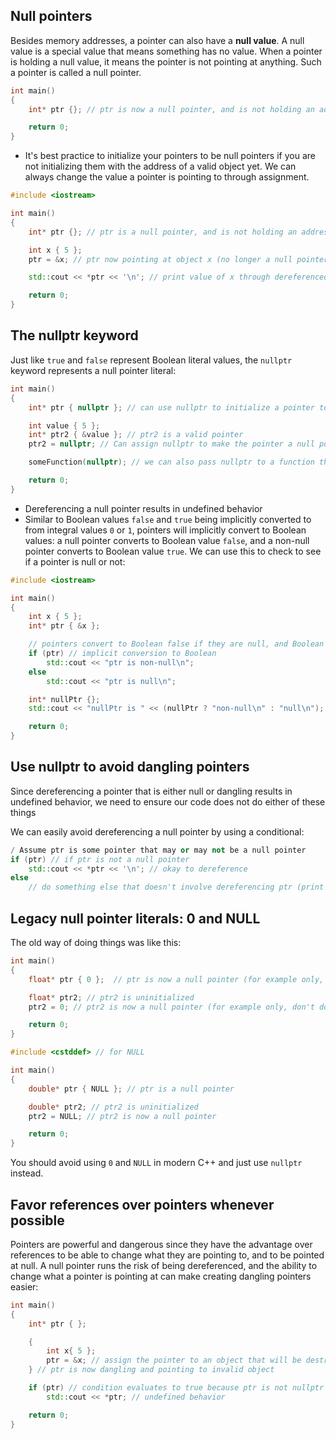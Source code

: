 ## Null pointers

Besides memory addresses, a pointer can also have a **null value**. A null value is a special value that means something has no value. When a pointer is holding a null value, it means the pointer is not pointing at anything. Such a pointer is called a null pointer.
```cpp
int main()
{
    int* ptr {}; // ptr is now a null pointer, and is not holding an address

    return 0;
}
```

- It's best practice to initialize your pointers to be null pointers if you are not initializing them with the address of a valid object yet. We can always change the value a pointer is pointing to through assignment.
```cpp
#include <iostream>

int main()
{
    int* ptr {}; // ptr is a null pointer, and is not holding an address

    int x { 5 };
    ptr = &x; // ptr now pointing at object x (no longer a null pointer)

    std::cout << *ptr << '\n'; // print value of x through dereferenced ptr

    return 0;
}
```

## The nullptr keyword

Just like `true` and `false` represent Boolean literal values, the `nullptr` keyword represents a null pointer literal:
```cpp
int main()
{
    int* ptr { nullptr }; // can use nullptr to initialize a pointer to be a null pointer

    int value { 5 };
    int* ptr2 { &value }; // ptr2 is a valid pointer
    ptr2 = nullptr; // Can assign nullptr to make the pointer a null pointer

    someFunction(nullptr); // we can also pass nullptr to a function that has a pointer parameter

    return 0;
}
```

- Dereferencing a null pointer results in undefined behavior
- Similar to Boolean values `false` and `true` being implicitly converted to from integral values `0` or `1`, pointers will implicitly convert to Boolean values: a null pointer converts to Boolean value `false`, and a non-null pointer converts to Boolean value `true`. We can use this to check to see if a pointer is null or not:
```cpp
#include <iostream>

int main()
{
    int x { 5 };
    int* ptr { &x };

    // pointers convert to Boolean false if they are null, and Boolean true if they are non-null
    if (ptr) // implicit conversion to Boolean
        std::cout << "ptr is non-null\n";
    else
        std::cout << "ptr is null\n";

    int* nullPtr {};
    std::cout << "nullPtr is " << (nullPtr ? "non-null\n" : "null\n"); // implicit conversion to Boolean

    return 0;
}
```

## Use nullptr to avoid dangling pointers

Since dereferencing a pointer that is either null or dangling results in undefined behavior, we need to ensure our code does not do either of these things

We can easily avoid dereferencing a null pointer by using a conditional:
```cpp
/ Assume ptr is some pointer that may or may not be a null pointer
if (ptr) // if ptr is not a null pointer
    std::cout << *ptr << '\n'; // okay to dereference
else
    // do something else that doesn't involve dereferencing ptr (print an error message, do nothing at all, etc...)
```

## Legacy null pointer literals: 0 and NULL
The old way of doing things was like this:
```cpp
int main()
{
    float* ptr { 0 };  // ptr is now a null pointer (for example only, don't do this)

    float* ptr2; // ptr2 is uninitialized
    ptr2 = 0; // ptr2 is now a null pointer (for example only, don't do this)

    return 0;
}
```
```cpp
#include <cstddef> // for NULL

int main()
{
    double* ptr { NULL }; // ptr is a null pointer

    double* ptr2; // ptr2 is uninitialized
    ptr2 = NULL; // ptr2 is now a null pointer

    return 0;
}
```

You should avoid using `0` and `NULL` in modern C++ and just use `nullptr` instead.

## Favor references over pointers whenever possible

Pointers are powerful and dangerous since they have the advantage over references to be able to change what they are pointing to, and to be pointed at null. A null pointer runs the risk of being dereferenced, and the ability to change what a pointer is pointing at can make creating dangling pointers easier:
```cpp
int main()
{
    int* ptr { };

    {
        int x{ 5 };
        ptr = &x; // assign the pointer to an object that will be destroyed (not possible with a reference)
    } // ptr is now dangling and pointing to invalid object

    if (ptr) // condition evaluates to true because ptr is not nullptr
        std::cout << *ptr; // undefined behavior

    return 0;
}
```


